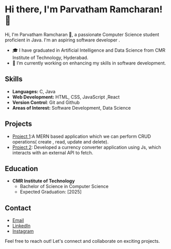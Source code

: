 # Hi there, I'm Parvatham Ramcharan! 👋

Hi, I'm Parvatham Ramcharan 👋, a passionate Computer Science student proficient in Java. I'm an aspiring software developer .
- 🎓 I have graduated in Artificial Intelligence and Data Science from CMR Institute of Technology, Hyderabad.
- 🔭 I’m currently working on enhancing my skills in software development.
  

## Skills
- **Languages:** C, Java
- **Web Development:** HTML, CSS, JavaScript ,React
- **Version Control**: Git and Github
- **Areas of Interest:** Software Development, Data Science 

## Projects
- [Project 1](https://github.com/parvathamramcharan/user-management-system):A MERN  based application which we can perform CRUD operations( create , read, update and delete).
- [Project 2](https://github.com/parvathamramcharan/Currency_Exchange_Application): Developed a currency converter application using Js, which interacts with an external API to fetch.

## Education
- **CMR Institute of Technology**
  - Bachelor of Science in Computer Science
  - Expected Graduation: [2025]

## Contact
- [Email](parvathamramcharan7@gmail.com)
- [LinkedIn](https://www.linkedin.com/in/ramcharanp/)
- [Instagram](https://www.instagram.com/_ram_charan_07/)

  
Feel free to reach out! Let's connect and collaborate on exciting projects.
